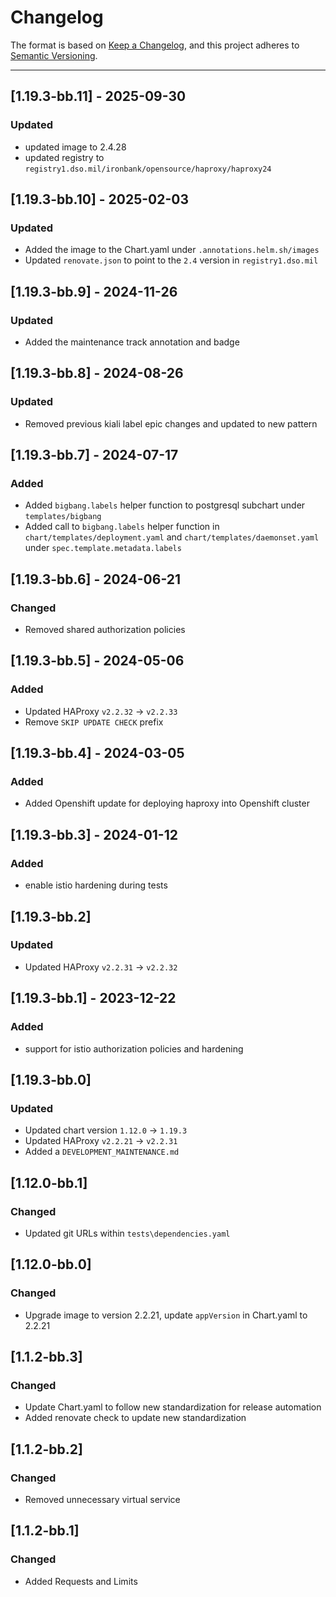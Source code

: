 # Changelog

The format is based on [Keep a Changelog](https://keepachangelog.com/en/1.0.0/), and this project adheres to [Semantic Versioning](https://semver.org/spec/v2.0.0.html).

---
## [1.19.3-bb.11] - 2025-09-30

### Updated

- updated image to 2.4.28
- updated registry to `registry1.dso.mil/ironbank/opensource/haproxy/haproxy24`

## [1.19.3-bb.10] - 2025-02-03

### Updated

- Added the image to the Chart.yaml under `.annotations.helm.sh/images`
- Updated `renovate.json` to point to the `2.4` version in `registry1.dso.mil`

## [1.19.3-bb.9] - 2024-11-26

### Updated

- Added the maintenance track annotation and badge

## [1.19.3-bb.8] - 2024-08-26

### Updated

- Removed previous kiali label epic changes and updated to new pattern

## [1.19.3-bb.7] - 2024-07-17

### Added

- Added `bigbang.labels` helper function to postgresql subchart under `templates/bigbang`
- Added call to `bigbang.labels` helper function in `chart/templates/deployment.yaml` and `chart/templates/daemonset.yaml` under `spec.template.metadata.labels`

## [1.19.3-bb.6] - 2024-06-21

### Changed

- Removed shared authorization policies

## [1.19.3-bb.5] - 2024-05-06

### Added

- Updated HAProxy `v2.2.32` -> `v2.2.33`
- Remove `SKIP UPDATE CHECK` prefix

## [1.19.3-bb.4] - 2024-03-05

### Added

- Added Openshift update for deploying haproxy into Openshift cluster

## [1.19.3-bb.3] - 2024-01-12

### Added

- enable istio hardening during tests

## [1.19.3-bb.2]

### Updated

- Updated HAProxy `v2.2.31` -> `v2.2.32`

## [1.19.3-bb.1] - 2023-12-22

### Added

- support for istio authorization policies and hardening

## [1.19.3-bb.0]

### Updated

- Updated chart version `1.12.0` -> `1.19.3`
- Updated HAProxy `v2.2.21` -> `v2.2.31`
- Added a `DEVELOPMENT_MAINTENANCE.md`

## [1.12.0-bb.1]

### Changed

- Updated git URLs within `tests\dependencies.yaml`

## [1.12.0-bb.0]

### Changed

- Upgrade image to version 2.2.21, update `appVersion` in Chart.yaml to 2.2.21

## [1.1.2-bb.3]

### Changed

- Update Chart.yaml to follow new standardization for release automation
- Added renovate check to update new standardization

## [1.1.2-bb.2]

### Changed

- Removed unnecessary virtual service

## [1.1.2-bb.1]

### Changed

- Added Requests and Limits
